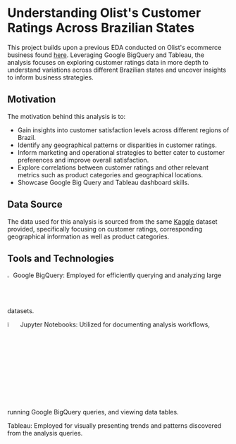 # Understanding Olist's Customer Ratings Across Brazilian States
This project builds upon a previous EDA conducted on Olist's ecommerce business found [here](https://github.com/fihashim/olist-eda). Leveraging Google BigQuery and Tableau, the analysis focuses on exploring customer ratings data in more depth to understand variations across different Brazilian states and uncover insights to inform business strategies.

## Motivation
The motivation behind this analysis is to:
- Gain insights into customer satisfaction levels across different regions of Brazil.
- Identify any geographical patterns or disparities in customer ratings.
- Inform marketing and operational strategies to better cater to customer preferences and improve overall satisfaction.
- Explore correlations between customer ratings and other relevant metrics such as product categories and geographical locations.
- Showcase Google Big Query and Tableau dashboard skills.

## Data Source
The data used for this analysis is sourced from the same [Kaggle](https://www.kaggle.com/datasets/olistbr/brazilian-ecommerce) dataset provided, specifically focusing on customer ratings, corresponding geographical information as well as product categories. 

## Tools and Technologies
<img src="https://github.com/fihashim/olist-customer-ratings/assets/42868568/d4965652-158a-49d5-a413-974bcaaad7ea" width=1.8% height=1.8%> Google BigQuery: Employed for efficiently querying and analyzing large datasets. <br>

<img src="https://github.com/fihashim/olist-customer-ratings/assets/42868568/547a4a3b-6957-4094-b337-a20f56781532" width=5% height=5%> Jupyter Notebooks: Utilized for documenting analysis workflows, running Google BigQuery queries, and viewing data tables. <br>

Tableau: Employed for visually presenting trends and patterns discovered from the analysis queries.



